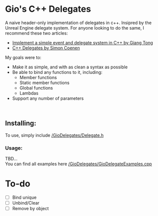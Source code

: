 # Gio's C++ Delegates
A naive header-only implementation of delegates in c++. Insipred by the Unreal Engine delegate system. For anyone looking to do the same, I recommend these two articles:
- [Implement a simple event and delegate system in C++ by Giang Tong](https://tongtunggiang.com/2017/cpp-event-delegate/)
- [C++ Delegates by Simon Coenen](https://tongtunggiang.com/2017/cpp-event-delegate/)

My goals were to:
- Make it as simple, and with as clean a syntax as possible
- Be able to bind any functions to it, including:
  - Member functions
  - Static member functions
  - Global functions
  - Lambdas
- Support any number of parameters
<br>

## Installing:
  To use, simply include [/GioDelegates/Delegate.h](./GioDelegates/Delegate.h)
<br>

### Usage:
TBD...<br>
You can find all examples here [/GioDelegates/GioDelegateExamples.cpp](./GioDelegates/GioDelegateExamples.cpp)

# To-do
- [ ] Bind unique
- [ ] Unbind/Clear
- [ ] Remove by object